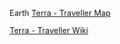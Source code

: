 Earth
[Terra - Traveller Map](https://travellermap.com/?p=14.289!-107!7)

[Terra - Traveller Wiki](https://wiki.travellerrpg.com/Terra_(world))